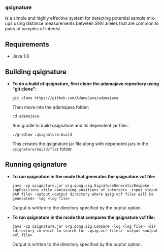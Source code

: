 ### qsignature
is a simple and highly effective system for detecting potential
sample mix-ups using distance measurements between SNV alleles that are
common to pairs of samples of interest

## Requirements
* Java 1.8

## Building qsignature

* **To do a build of qsignature, first clone the adamajava repository using "git clone":**
  ```
  git clone https://github.com/AdamaJava/adamajava
  ```

  Then move into the adamajava folder:
  ```
  cd adamajava
  ```
  Run gradle to build qsignature and its dependent jar files:
  ```
  ./gradlew :qsignature:build
  ```
  This creates the qsignature jar file along with dependent jars in the `qsignature/build/flat` folder

## Running qsignature

* **To run qsignature in the mode that generates the qsignature vcf file:**
  ```
  java -cp qsignature.jar org.qcmg.sig.SignatureGeneratorBespoke -snpPositions <file containing positions of interest> -input <input BAM file> -output <output directory where qsig.vcf files will be generated> -log <log file>
  ```
  Output is written to the directory specified by the ouptut option
  
* **To run qsignature in the mode that compares the qsignature vcf file:**
  ```
  java -cp qsignature.jar org.qcmg.sig.Compare -log <log file> -dir <directory in which to search for .qsig.vcf files> -output <output xml file>
  ```
  
  Output is written to the directory specified by the ouptut option.
